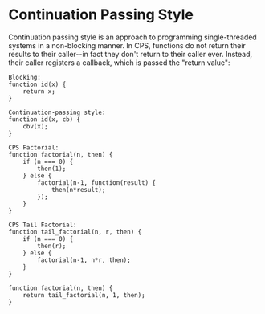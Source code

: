 # Continuation Passing Style

Continuation passing style is an approach to programming single-threaded systems in a non-blocking manner. In CPS, functions do not return their results to their caller--in fact they don't return to their caller ever. Instead, their caller registers a callback, which is passed the "return value":

	Blocking:
	function id(x) {
		return x;
	}
	
	Continuation-passing style:
	function id(x, cb) {
		cbv(x);
	}
	
	CPS Factorial:
	function factorial(n, then) {
		if (n === 0) {
			then(1);
		} else {
			factorial(n-1, function(result) {
				then(n*result);
			});
		}
	}
	
	CPS Tail Factorial:
	function tail_factorial(n, r, then) {
		if (n === 0) {
			then(r);
		} else {
			factorial(n-1, n*r, then);
		}
	}
	
	function factorial(n, then) {
		return tail_factorial(n, 1, then);
	}
	

	